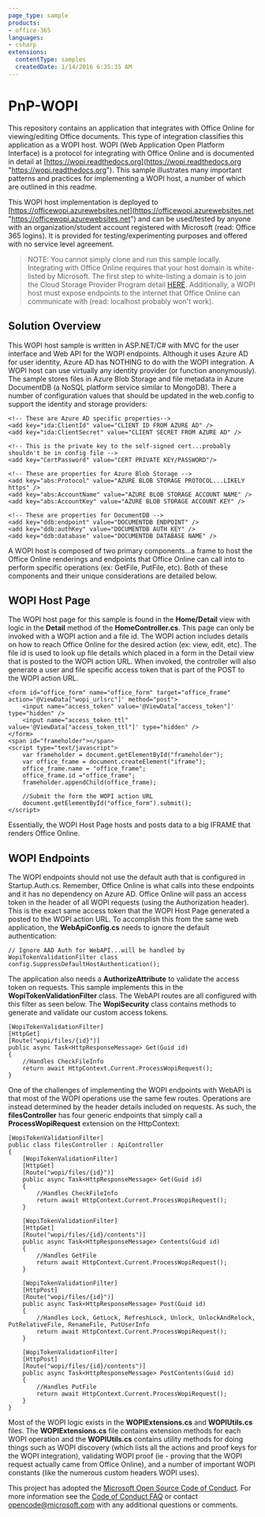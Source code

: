 ```yaml
---
page_type: sample
products:
- office-365
languages:
- csharp
extensions:
  contentType: samples
  createdDate: 1/14/2016 6:35:35 AM
---
```

# PnP-WOPI
This repository contains an application that integrates with Office Online for viewing/editing Office documents. This type of integration classifies this application as a WOPI host. WOPI (Web Application Open Platform Interface) is a protocol for integrating with Office Online and is documented in detail at [https://wopi.readthedocs.org](https://wopi.readthedocs.org "https://wopi.readthedocs.org"). This sample illustrates many important patterns and practices for implementing a WOPI host, a number of which are outlined in this readme. 

This WOPI host implementation is deployed to [https://officewopi.azurewebsites.net](https://officewopi.azurewebsites.net "https://officewopi.azurewebsites.net") and can be used/tested by anyone with an organization/student account registered with Microsoft (read: Office 365 logins). It is provided for testing/experimenting purposes and offered with no service level agreement.

> NOTE: You cannot simply clone and run this sample locally. Integrating with Office Online requires that your host domain is white-listed by Microsoft. The first step to white-listing a domain is to join the Cloud Storage Provider Program detail [HERE](http://dev.office.com/programs/officecloudstorage "HERE"). Additionally, a WOPI host must expose endpoints to the internet that Office Online can communicate with (read: localhost probably won't work).

## Solution Overview ##
This WOPI host sample is written in ASP.NET/C# with MVC for the user interface and Web API for the WOPI endpoints. Although it uses Azure AD for user identity, Azure AD has NOTHING to do with the WOPI integration. A WOPI host can use virtually any identity provider (or function anonymously). The sample stores files in Azure Blob Storage and file metadata in Azure DocumentDB (a NoSQL platform service similar to MongoDB). There a number of configuration values that should be updated in the web.config to support the identity and storage providers:

    <!-- These are Azure AD specific properties-->
    <add key="ida:ClientId" value="CLIENT ID FROM AZURE AD" />
    <add key="ida:ClientSecret" value="CLIENT SECRET FROM AZURE AD" />
    
    <!-- This is the private key to the self-signed cert...probably shouldn't be in config file -->
    <add key="CertPassword" value="CERT PRIVATE KEY/PASSWORD"/>
    
    <!-- These are properties for Azure Blob Storage -->
    <add key="abs:Protocol" value="AZURE BLOB STORAGE PROTOCOL...LIKELY https" />
    <add key="abs:AccountName" value="AZURE BLOB STORAGE ACCOUNT NAME" />
    <add key="abs:AccountKey" value="AZURE BLOB STORAGE ACCOUNT KEY" />
    
    <!-- These are properties for DocumentDB -->
    <add key="ddb:endpoint" value="DOCUMENTDB ENDPOINT" />
    <add key="ddb:authKey" value="DOCUMENTDB AUTH KEY" />
    <add key="ddb:database" value="DOCUMENTDB DATABASE NAME" />

A WOPI host is composed of two primary components...a frame to host the Office Online renderings and endpoints that Office Online can call into to perform specific operations (ex: GetFile, PutFile, etc). Both of these components and their unique considerations are detailed below.

## WOPI Host Page ##
The WOPI host page for this sample is found in the **Home/Detail** view with logic in the **Detail** method of the **HomeController.cs**. This page can only be invoked with a WOPI action and a file id. The WOPI action includes details on how to reach Office Online for the desired action (ex: view, edit, etc). The file id is used to look up file details which placed in a form in the Detail view that is posted to the WOPI action URL. When invoked, the controller will also generate a user and file specific access token that is part of the POST to the WOPI action URL.


    <form id="office_form" name="office_form" target="office_frame" action='@ViewData["wopi_urlsrc"]' method="post">
        <input name="access_token" value='@ViewData["access_token"]' type="hidden" />
        <input name="access_token_ttl" value='@ViewData["access_token_ttl"]' type="hidden" />
    </form>
    <span id="frameholder"></span>
    <script type="text/javascript">
        var frameholder = document.getElementById("frameholder");
        var office_frame = document.createElement("iframe");
        office_frame.name = "office_frame";
        office_frame.id ="office_frame";
        frameholder.appendChild(office_frame);

		//Submit the form the WOPI action URL
        document.getElementById("office_form").submit();
    </script>

Essentially, the WOPI Host Page hosts and posts data to a big IFRAME that renders Office Online.

## WOPI Endpoints ##
The WOPI endpoints should not use the default auth that is configured in Startup.Auth.cs. Remember, Office Online is what calls into these endpoints and it has no dependency on Azure AD. Office Online will pass an access token in the header of all WOPI requests (using the Authorization header). This is the exact same access token that the WOPI Host Page generated a posted to the WOPI action URL. To accomplish this from the same web application, the **WebApiConfig.cs** needs to ignore the default authentication:

	// Ignore AAD Auth for WebAPI...will be handled by WopiTokenValidationFilter class
	config.SuppressDefaultHostAuthentication();

The application also needs a **AuthorizeAttribute** to validate the access token on requests. This sample implements this in the **WopiTokenValidationFilter** class. The WebAPI routes are all configured with this filter as seen below. The **WopiSecurity** class contains methods to generate and validate our custom access tokens.

	[WopiTokenValidationFilter]
    [HttpGet]
    [Route("wopi/files/{id}")]
    public async Task<HttpResponseMessage> Get(Guid id)
    {
        //Handles CheckFileInfo
        return await HttpContext.Current.ProcessWopiRequest();
    }

One of the challenges of implementing the WOPI endpoints with WebAPI is that most of the WOPI operations use the same few routes. Operations are instead determined by the header details included on requests. As such, the **filesController** has four generic endpoints that simply call a **ProcessWopiRequest** extension on the HttpContext:

    [WopiTokenValidationFilter]
    public class filesController : ApiController
    {
        [WopiTokenValidationFilter]
        [HttpGet]
        [Route("wopi/files/{id}")]
        public async Task<HttpResponseMessage> Get(Guid id)
        {
            //Handles CheckFileInfo
            return await HttpContext.Current.ProcessWopiRequest();
        }

        [WopiTokenValidationFilter]
        [HttpGet]
        [Route("wopi/files/{id}/contents")]
        public async Task<HttpResponseMessage> Contents(Guid id)
        {
            //Handles GetFile
            return await HttpContext.Current.ProcessWopiRequest();
        }

        [WopiTokenValidationFilter]
        [HttpPost]
        [Route("wopi/files/{id}")]
        public async Task<HttpResponseMessage> Post(Guid id)
        {
            //Handles Lock, GetLock, RefreshLock, Unlock, UnlockAndRelock, PutRelativeFile, RenameFile, PutUserInfo
            return await HttpContext.Current.ProcessWopiRequest();
        }

        [WopiTokenValidationFilter]
        [HttpPost]
        [Route("wopi/files/{id}/contents")]
        public async Task<HttpResponseMessage> PostContents(Guid id)
        {
            //Handles PutFile
            return await HttpContext.Current.ProcessWopiRequest();
        }
    }

Most of the WOPI logic exists in the **WOPIExtensions.cs** and **WOPIUtils.cs** files. The **WOPIExtensions.cs** file contains extension methods for each WOPI operation and the **WOPIUtils.cs** contains utility methods for doing things such as WOPI discovery (which lists all the actions and proof keys for the WOPI integration), validating WOPI proof (ie - proving that the WOPI request actually came from Office Online), and a number of important WOPI constants (like the numerous custom headers WOPI uses).

This project has adopted the [Microsoft Open Source Code of Conduct](https://opensource.microsoft.com/codeofconduct/). For more information see the [Code of Conduct FAQ](https://opensource.microsoft.com/codeofconduct/faq/) or contact [opencode@microsoft.com](mailto:opencode@microsoft.com) with any additional questions or comments.
